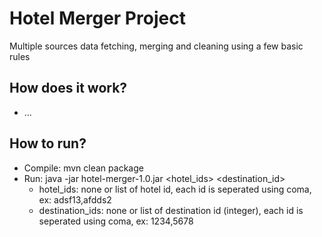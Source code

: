 # Hotel Merger Project
Multiple sources data fetching, merging and cleaning using a few basic rules

## How does it work?
* ...  

## How to run?
* Compile: mvn clean package
* Run: java -jar hotel-merger-1.0.jar <hotel_ids> <destination_id>
    - hotel_ids: none or list of hotel id, each id is seperated using coma, ex: adsf13,afdds2
    - destination_ids: none or list of destination id (integer), each id is seperated using coma, ex: 1234,5678

